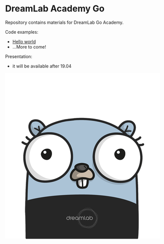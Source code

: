 # DreamLab Academy Go

Repository contains materials for DreamLab Go Academy. 

Code examples:

* [Hello world](hello-world) 
* ...More to come! 

Presentation:
* it will be available after 19.04


<img src="https://github.com/DreamLab/dl-academy-go/blob/master/img/gopher.png" width="500px"/>
